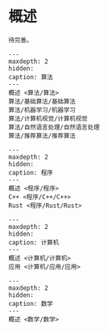 # 概述

```{note}
待完善。
```

```{toctree}
---
maxdepth: 2
hidden:
caption: 算法
---
概述 <算法/算法>
算法/基础算法/基础算法
算法/机器学习/机器学习
算法/计算机视觉/计算机视觉
算法/自然语言处理/自然语言处理
算法/推荐算法/推荐算法
```

```{toctree}
---
maxdepth: 2
hidden:
caption: 程序
---
概述 <程序/程序>
C++ <程序/C++/C++>
Rust <程序/Rust/Rust>
```

```{toctree}
---
maxdepth: 2
hidden:
caption: 计算机
---
概述 <计算机/计算机>
应用 <计算机/应用/应用>
```

```{toctree}
---
maxdepth: 2
hidden:
caption: 数学
---
概述 <数学/数学>
```
